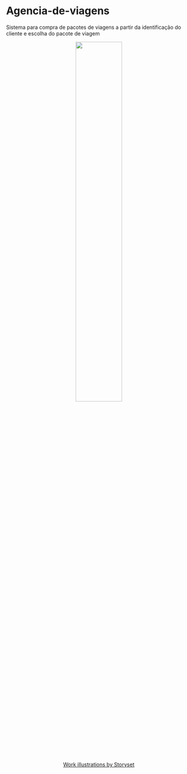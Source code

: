 # Agencia-de-viagens
Sistema para compra de pacotes de viagens a partir da identificação do cliente e escolha do pacote de viagem 


<div align="center">
  <img src="" width="50%">
</div>
<div align="center">
  <a href="https://storyset.com/work">Work illustrations by Storyset</a>
</div>
